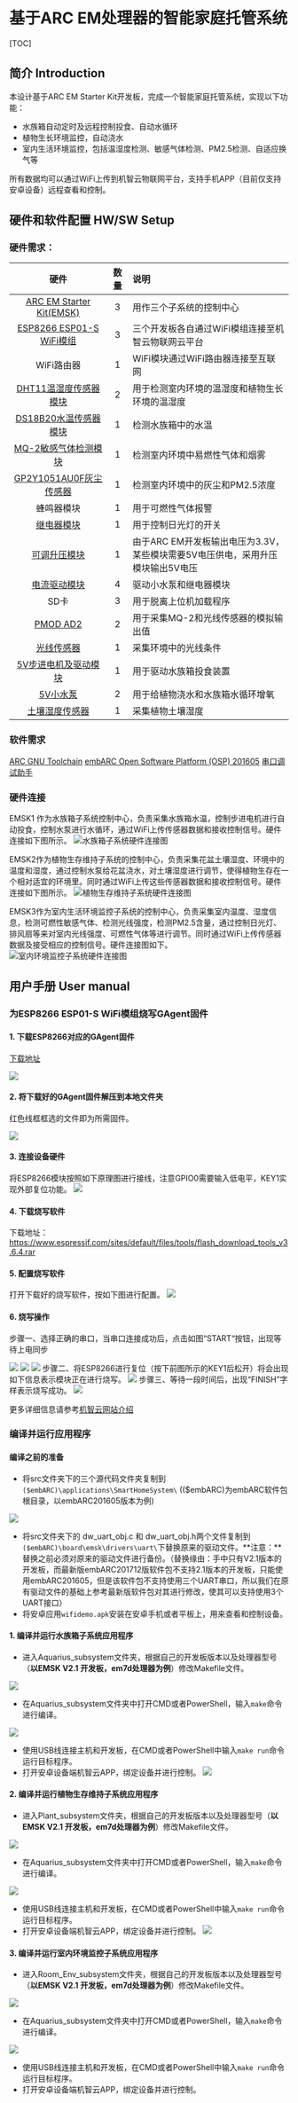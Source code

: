 # 基于ARC EM处理器的智能家庭托管系统
[TOC]

## 简介  Introduction 

本设计基于ARC EM Starter Kit开发板，完成一个智能家庭托管系统，实现以下功能：

- 水族箱自动定时及远程控制投食、自动水循环
- 植物生长环境监控，自动浇水
- 室内生活环境监控，包括温湿度检测、敏感气体检测、PM2.5检测、自适应换气等

所有数据均可以通过WiFi上传到机智云物联网平台，支持手机APP（目前仅支持安卓设备）远程查看和控制。
## 硬件和软件配置  HW/SW Setup 

### 硬件需求：

|                             硬件                             | 数量 | 说明                                                         |
| :----------------------------------------------------------: | :--: | :----------------------------------------------------------- |
| [ARC EM Starter Kit(EMSK)](www.synopsys.com/dw/ipdir.php?ds=arc_em_starter_kit) |  3   | 用作三个子系统的控制中心                                     |
|        [ESP8266 ESP01-S WiFi模组](www.ai-thinker.com)        |  3   | 三个开发板各自通过WiFi模组连接至机智云物联网云平台           |
| WiFi路由器 | 1 | WiFi模块通过WiFi路由器连接至互联网 |
| [DHT11温湿度传感器模块](https://detail.tmall.com/item.htm?spm=a230r.1.14.9.7aa72013MKTmPK&id=41248630584&cm_id=140105335569ed55e27b&abbucket=17) |  2   | 用于检测室内环境的温湿度和植物生长环境的温湿度               |
| [DS18B20水温传感器模块](https://detail.tmall.com/item.htm?spm=a230r.1.14.9.6c71108eERVetZ&id=41251333448&cm_id=140105335569ed55e27b&abbucket=17) |  1   | 检测水族箱中的水温                                           |
| [MQ-2敏感气体检测模块](https://detail.tmall.com/item.htm?spm=a1z10.3-b-s.w4011-16538328900.46.6e1c3d6cdb1qlO&id=41265308241&rn=1e61c43016672601973742e420a01586&abbucket=11) |  1   | 检测室内环境中易燃性气体和烟雾                               |
| [GP2Y1051AU0F灰尘传感器](https://item.taobao.com/item.htm?spm=a1z09.2.0.0.52ff2e8dhF0kKJ&id=44400981264&_u=ovrnal8ae36) |  1   | 检测室内环境中的灰尘和PM2.5浓度                              |
|                          蜂鸣器模块                          |  1   | 用于可燃性气体报警                                           |
| [继电器模块](https://detail.tmall.com/item.htm?id=543199943481&spm=a1z09.2.0.0.52ff2e8dhF0kKJ&_u=ovrnal85d05) |  1   | 用于控制日光灯的开关                                         |
| [可调升压模块](https://item.taobao.com/item.htm?spm=a1z09.2.0.0.52ff2e8dhF0kKJ&id=522572949297&_u=ovrnal87651) |  1   | 由于ARC EM开发板输出电压为3.3V，某些模块需要5V电压供电，采用升压模块输出5V电压 |
| [电流驱动模块](https://detail.tmall.com/item.htm?id=536770526104&spm=a1z09.2.0.0.52ff2e8dhF0kKJ&_u=ovrnal8a8e6) |  4   | 驱动小水泵和继电器模块                                       |
|                             SD卡                             |  3   | 用于脱离上位机加载程序                                       |
| [PMOD AD2](https://store.digilentinc.com/pmod-ad2-4-channel-12-bit-a-d-converter/) |  2   | 用于采集MQ-2和光线传感器的模拟输出值                         |
| [光线传感器](https://detail.tmall.com/item.htm?spm=a1z10.3-b-s.w4011-17145939501.30.48035535tIh32d&id=20885572596&rn=96a3c5ec08d9a9684444ba554871949c&abbucket=17) |  1   | 采集环境中的光线条件                                         |
| [5V步进电机及驱动模块](https://detail.tmall.com/item.htm?id=38688094766&spm=a1z09.2.0.0.52ff2e8dVPMtMj&_u=ovrnal8c843) |  1   | 用于驱动水族箱投食装置                                       |
| [5V小水泵](https://item.taobao.com/item.htm?spm=a1z09.2.0.0.52ff2e8dhF0kKJ&id=7184794953&_u=ovrnal8615b) |  2   | 用于给植物浇水和水族箱水循环增氧                             |
| [土壤湿度传感器](https://detail.tmall.com/item.htm?id=37365775741&spm=a1z09.2.0.0.52ff2e8dVPMtMj&_u=ovrnal8c3c1) |  1   | 采集植物土壤湿度                                             |
### 软件需求
[ARC GNU Toolchain](https://github.com/foss-for-synopsys-dwc-arc-processors/toolchain/releases)
[embARC Open Software Platform (OSP) 201605](https://github.com/foss-for-synopsys-dwc-arc-processors/embarc_osp) 
[串口调试助手](https://www.chiark.greenend.org.uk/~sgtatham/putty/latest.html)

### 硬件连接
EMSK1 作为水族箱子系统控制中心，负责采集水族箱水温，控制步进电机进行自动投食，控制水泵进行水循环，通过WiFi上传传感器数据和接收控制信号。硬件连接如下图所示。
![水族箱子系统硬件连接图](.\doc\screen\水族箱子系统.jpg)

EMSK2作为植物生存维持子系统的控制中心，负责采集花盆土壤湿度、环境中的温度和湿度，通过控制水泵给花盆浇水，对土壤湿度进行调节，使得植物生存在一个相对适宜的环境里。同时通过WiFi上传这些传感器数据和接收控制信号。硬件连接如下图所示。
![植物生存维持子系统硬件连接图](.\doc\screen\植物生存维持子系统.jpg)

EMSK3作为室内生活环境监控子系统的控制中心，负责采集室内温度、湿度信息，检测可燃性敏感气体、检测光线强度，检测PM2.5含量，通过控制日光灯、排风扇等来对室内光线强度、可燃性气体等进行调节。同时通过WiFi上传传感器数据及接受相应的控制信号。硬件连接图如下。
![室内环境监控子系统硬件连接图](.\doc\screen\室内环境监控子系统.jpg)



## 用户手册  User manual

### 为ESP8266 ESP01-S WiFi模组烧写GAgent固件

#### 1. 下载ESP8266对应的GAgent固件


[下载地址](https://download.gizwits.com/zh-cn/p/92/94)

![](.\doc\screen\机智云固件下载.png)

#### 2. 将下载好的GAgent固件解压到本地文件夹

红色线框框选的文件即为所需固件。

![](.\doc\screen\GAgent固件.png)

#### 3. 连接设备硬件
将ESP8266模块按照如下原理图进行接线，注意GPIO0需要输入低电平，KEY1实现外部复位功能。
![](.\doc\screen\ESP8266连接图.png)

#### 4. 下载烧写软件
下载地址：https://www.espressif.com/sites/default/files/tools/flash_download_tools_v3.6.4.rar
#### 5. 配置烧写软件
打开下载好的烧写软件，按如下图进行配置。
![](.\doc\screen\GAgent烧写配置.png)

#### 6. 烧写操作

步骤一、选择正确的串口，当串口连接成功后，点击如图“START“按钮，出现等待上电同步

![](.\doc\screen\烧写1.png)   ![](.\doc\screen\烧写2.png)   ![](.\doc\screen\烧写3.png) 
步骤二、将ESP8266进行复位（按下前图所示的KEY1后松开）将会出现如下信息表示模块正在进行烧写。
![](.\doc\screen\烧写4.png) 
步骤三、等待一段时间后，出现“FINISH”字样表示烧写成功。
![](.\doc\screen\烧写5.png) 

更多详细信息请参考[机智云网站介绍](http://docs.gizwits.com/zh-cn/deviceDev/ESP8266串口烧写说明.html)



### 编译并运行应用程序

#### 编译之前的准备

- 将src文件夹下的三个源代码文件夹复制到`($embARC)\applications\SmartHomeSystem\` (($embARC)为embARC软件包根目录，以embARC201605版本为例)


![](.\doc\screen\复制源代码.png)

- 将src文件夹下的 dw_uart_obj.c 和 dw_uart_obj.h两个文件复制到 `($embARC)\board\emsk\drivers\uart\`下替换原来的驱动文件。**注意：**替换之前必须对原来的驱动文件进行备份。（替换缘由：手中只有V2.1版本的开发板，而最新版embARC201712版软件包不支持2.1版本的开发板，只能使用embARC201605，但是该软件包不支持使用三个UART串口，所以我们在原有驱动文件的基础上参考最新版软件包对其进行修改，使其可以支持使用3个UART接口）
- 将安卓应用`wifidemo.apk`安装在安卓手机或者平板上，用来查看和控制设备。


#### 1. 编译并运行水族箱子系统应用程序
- 进入Aquarius_subsystem文件夹，根据自己的开发板版本以及处理器型号（**以EMSK V2.1 开发板，em7d处理器为例**）修改Makefile文件。

![](.\doc\screen\水族箱Makefile修改.png)

- 在Aquarius_subsystem文件夹中打开CMD或者PowerShell，输入`make`命令进行编译。

![](.\doc\screen\水族箱make.png)

- 使用USB线连接主机和开发板，在CMD或者PowerShell中输入`make run`命令运行目标程序。
- 打开安卓设备端机智云APP，绑定设备并进行控制。
![](.\doc\screen\设备绑定APP.gif)



#### 2. 编译并运行植物生存维持子系统应用程序
- 进入Plant_subsystem文件夹，根据自己的开发板版本以及处理器型号（**以EMSK V2.1 开发板，em7d处理器为例**）修改Makefile文件。

![](.\doc\screen\植物Makefile修改.png)

- 在Aquarius_subsystem文件夹中打开CMD或者PowerShell，输入`make`命令进行编译。

![](.\doc\screen\植物make.png)

- 使用USB线连接主机和开发板，在CMD或者PowerShell中输入`make run`命令运行目标程序。
- 打开安卓设备端机智云APP，绑定设备并进行控制。
![](.\doc\screen\植物设备绑定APP.gif)

#### 3. 编译并运行室内环境监控子系统应用程序
- 进入Room_Env_subsystem文件夹，根据自己的开发板版本以及处理器型号（**以EMSK V2.1 开发板，em7d处理器为例**）修改Makefile文件。

![](.\doc\screen\室内环境Makefile修改.png)

- 在Aquarius_subsystem文件夹中打开CMD或者PowerShell，输入`make`命令进行编译。

![](.\doc\screen\室内环境make.png)

- 使用USB线连接主机和开发板，在CMD或者PowerShell中输入`make run`命令运行目标程序。
- 打开安卓设备端机智云APP，绑定设备并进行控制。
